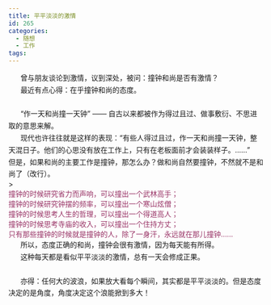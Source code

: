 ```yaml
---
title: 平平淡淡的激情
id: 265
categories:
  - 随想
  - 工作
tags:
---
```


<span class="Apple-style-span" style="line-height:22px;font-family:Verdana;font-size:13px;"><div style="line-height:170%;">      曾与朋友谈论到激情，议到深处，被问：撞钟和尚是否有激情？</div><div style="line-height:170%;">      最近有点心得：在乎撞钟和尚的态度。</div><div style="line-height:170%;"> </div><div style="line-height:170%;">      “作一天和尚撞一天钟” —— 自古以来都被作为得过且过、做事敷衍、不思进取的意思来解。</div><div style="line-height:170%;">      现代也许往往就是这样的表现：“有些人得过且过，作一天和尚撞一天钟，整天混日子。他们的心思没有放在工作上，只有在老板面前才会装装样子。……”</div><div style="line-height:170%;">但是，如果和尚的主要工作是撞钟，那怎么办？做和尚自然要撞钟，不然就不是和尚了（改行）。</div>> <div style="line-height:170%;"><span style="line-height:normal;color:#993366;">撞钟的时候研究省力而声响，可以撞出一个武林高手；</span></div><div style="line-height:170%;"><span style="line-height:normal;color:#993366;">撞钟的时候研究钟摆的频率，可以撞出一个寒山炫僧；</span></div><div style="line-height:170%;"><span style="line-height:normal;color:#993366;">撞钟的时候思考人生的哲理，可以撞出一个得道高人；</span></div><div style="line-height:170%;"><span style="line-height:normal;color:#993366;">撞钟的时候思考寺庙的收入，可以撞出一个住持方丈；</span></div><div style="line-height:170%;"><span style="line-height:normal;color:#993366;">只有那些撞钟的时候就是撞钟的人，除了一身汗，永远就在那儿撞钟……</span></div><div style="line-height:170%;">      所以，态度正确的和尚，撞钟会很有激情，因为每天能有所得。</div><div style="line-height:170%;">      这种每天都是看似平平淡淡的激情，总有一天会修成正果。</div><div style="line-height:170%;"> </div><div style="line-height:170%;">      亦得：任何大的波浪，如果放大看每个瞬间，其实都是平平淡淡的。但是态度决定的是角度，角度决定这个浪能掀到多大！</div></span>
